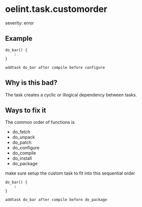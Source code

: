 # oelint.task.customorder

severity: error

## Example

```
do_bar() {
    :
}

addtask do_bar after compile before configure
```

## Why is this bad?

The task creates a cyclic or illogical dependency between tasks.

## Ways to fix it

The common order of functions is

- do_fetch
- do_unpack
- do_patch
- do_configure
- do_compile
- do_install
- do_package

make sure setup the custom task to fit into this sequential order

```
do_bar() {
    :
}

addtask do_bar after compile before do_package
```
